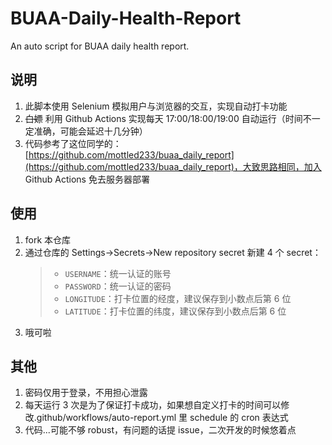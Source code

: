 # BUAA-Daily-Health-Report

An auto script for BUAA daily health report.

## 说明

1. 此脚本使用 Selenium 模拟用户与浏览器的交互，实现自动打卡功能
2. ~~白嫖~~ 利用 Github Actions 实现每天 17:00/18:00/19:00 自动运行（时间不一定准确，可能会延迟十几分钟）
3. 代码参考了这位同学的：
   [https://github.com/mottled233/buaa_daily_report](https://github.com/mottled233/buaa_daily_report)，大致思路相同，加入 Github Actions 免去服务器部署

## 使用

1. fork 本仓库
2. 通过仓库的 Settings->Secrets->New repository secret 新建 4 个 secret：
   > - `USERNAME`：统一认证的账号
   > - `PASSWORD`：统一认证的密码
   > - `LONGITUDE`：打卡位置的经度，建议保存到小数点后第 6 位
   > - `LATITUDE`：打卡位置的纬度，建议保存到小数点后第 6 位
3. 哦可啦

## 其他

1. 密码仅用于登录，不用担心泄露
2. 每天运行 3 次是为了保证打卡成功，如果想自定义打卡的时间可以修改.github/workflows/auto-report.yml 里 schedule 的 cron 表达式
3. 代码...可能不够 robust，有问题的话提 issue，二次开发的时候悠着点
